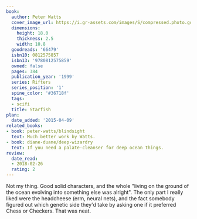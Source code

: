 ```yaml
---
book:
  author: Peter Watts
  cover_image_url: https://i.gr-assets.com/images/S/compressed.photo.goodreads.com/books/1388530597l/66479.jpg
  dimensions:
    height: 18.0
    thickness: 2.5
    width: 10.8
  goodreads: '66479'
  isbn10: 0812575857
  isbn13: '9780812575859'
  owned: false
  pages: 384
  publication_year: '1999'
  series: Rifters
  series_position: '1'
  spine_color: '#36718f'
  tags:
  - scifi
  title: Starfish
plan:
  date_added: '2015-04-09'
related_books:
- book: peter-watts/blindsight
  text: Much better work by Watts.
- book: diane-duane/deep-wizardry
  text: If you need a palate-cleanser for deep ocean things.
review:
  date_read:
  - 2018-02-26
  rating: 2
---
```


Not my thing. Good solid characters, and the whole "living on the ground of the ocean evolving into something else was
alright". The only part I really liked were the headcheese (erm, neural nets), and the fact somebody figured out which
genetic side they'd take by asking one if it preferred Chess or Checkers. That was neat.
